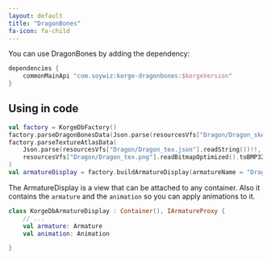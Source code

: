```yaml
---
layout: default
title: "DragonBones"
fa-icon: fa-child
---
```


You can use DragonBones by adding the dependency:

```kotlin
dependencies {
    commonMainApi "com.soywiz:korge-dragonbones:$korgeVersion"
}
```

## Using in code

```kotlin
val factory = KorgeDbFactory()
factory.parseDragonBonesData(Json.parse(resourcesVfs["Dragon/Dragon_ske.json"].readString())!!)
factory.parseTextureAtlasData(
    Json.parse(resourcesVfs["Dragon/Dragon_tex.json"].readString())!!,
    resourcesVfs["Dragon/Dragon_tex.png"].readBitmapOptimized().toBMP32()
)
val armatureDisplay = factory.buildArmatureDisplay(armatureName = "Dragon", dragonBonesName = "Dragon")!!.position(100, 100)
```

The ArmatureDisplay is a view that can be attached to any container.
Also it contains the `armature` and the `animation` so you can apply animations to it.

```kotlin
class KorgeDbArmatureDisplay : Container(), IArmatureProxy {
    // ...
    val armature: Armature
    val animation: Animation

}
```
